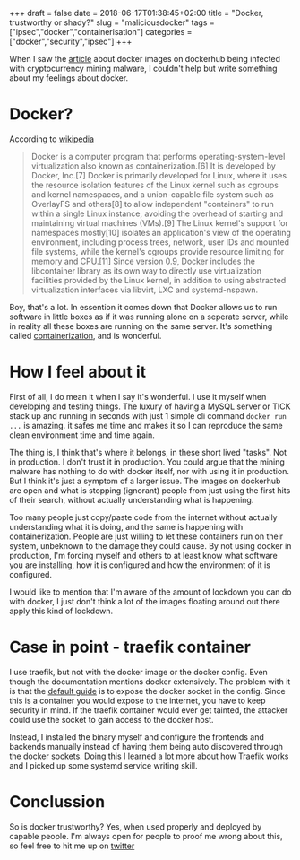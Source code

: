 +++ 
draft = false
date = 2018-06-17T01:38:45+02:00
title = "Docker, trustworthy or shady?"
slug = "maliciousdocker" 
tags = ["ipsec","docker","containerisation"]
categories = ["docker","security","ipsec"]
+++

When I saw the [article](https://kromtech.com/blog/security-center/cryptojacking-invades-cloud-how-modern-containerization-trend-is-exploited-by-attackers) about docker images on dockerhub being infected with cryptocurrency mining malware, I couldn't help but write something about my feelings about docker.

# Docker?

According to [wikipedia](https://en.wikipedia.org/wiki/Docker_(software))

> Docker is a computer program that performs operating-system-level virtualization also known as containerization.[6] It is developed by Docker, Inc.[7] Docker is primarily developed for Linux, where it uses the resource isolation features of the Linux kernel such as cgroups and kernel namespaces, and a union-capable file system such as OverlayFS and others[8] to allow independent "containers" to run within a single Linux instance, avoiding the overhead of starting and maintaining
> virtual machines (VMs).[9] The Linux kernel's support for namespaces mostly[10] isolates an application's view of the operating environment, including process trees, network, user IDs and mounted file systems, while the kernel's cgroups provide resource limiting for memory and CPU.[11] Since version 0.9, Docker includes the libcontainer library as its own way to directly use virtualization facilities provided by the Linux kernel, in addition to using abstracted
> virtualization interfaces via libvirt, LXC and systemd-nspawn.

Boy, that's a lot. In essention it comes down that Docker allows us to run software in little boxes as if it was running alone on a seperate server, while in reality all these boxes are running on the same server. It's something called [containerization](https://en.wikipedia.org/wiki/Operating-system-level_virtualization), and is wonderful.

# How I feel about it

First of all, I do mean it when I say it's wonderful. I use it myself when developing and testing things. The luxury of having a MySQL server or TICK stack up and running in seconds with just 1 simple cli command `docker run ...` is amazing. it safes me time and makes it so I can reproduce the same clean environment time and time again.

The thing is, I think that's where it belongs, in these short lived "tasks". Not in production. I don't trust it in production.
You could argue that the mining malware has nothing to do with docker itself, nor with using it in production. But I think it's just a symptom of a larger issue. The images on dockerhub are open and what is stopping (ignorant) people from just using the first hits of their search, without actually understanding what is happening.

Too many people just copy/paste code from the internet without actually understanding what it is doing, and the same is happening with containerization. People are just willing to let these containers run on their system, unbeknown to the damage they could cause.
By not using docker in production, I'm forcing myself and others to at least know what software you are installing, how it is configured and how the environment of it is configured.

I would like to mention that I'm aware of the amount of lockdown you can do with docker, I just don't think a lot of the images floating around out there apply this kind of lockdown.

# Case in point - traefik container

I use traefik, but not with the docker image or the docker config. Even though the documentation mentions docker extensively. The problem with it is that the [default guide](https://docs.traefik.io/configuration/backends/docker/) is to expose the docker socket in the config. Since this is a container you would expose to the internet, you have to keep security in mind.
If the traefik container would ever get tainted, the attacker could use the socket to gain access to the docker host. 

Instead, I installed the binary myself and configure the frontends and backends manually instead of having them being auto discovered through the docker sockets. Doing this I learned a lot more about how Traefik works and I picked up some systemd service writing skill.

# Conclussion

So is docker trustworthy? Yes, when used properly and deployed by capable people.
I'm always open for people to proof me wrong about this, so feel free to hit me up on [twitter](https://twitter.com/fbegyn)
